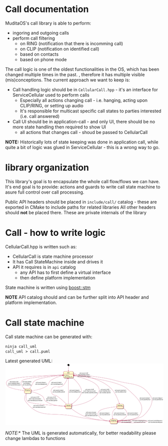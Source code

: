 Call documentation
==================

MuditaOS's call library is able to perform:
- ingoring and outgoing calls
- perform call filtering
    - on RING (notification that there is incomming call)
    - on CLIP (notification on identified call)
    - based on contacts
    - based on phone mode

The call logic is one of the oldest functionalities in the OS, which has been changed multiple times in the past.
, therefore it has multiple visible (mis)conceptions. The current approach we want to keep is:
- Call handling logic should be in `CellularCall.hpp` -  it's an interface for ServiceCellular used to perform calls
    - Especially all actions changing call - i.e. hanging, acting upon CLIP/RING, or setting up audio
    - It's responsible for multicast specific call states to parties interested (i.e. call answered)
- Call UI should be in application-call - and only UI, there should be no more state handling then required to show UI
    - all actions that changes call - shoud be passed to CellularCall

**NOTE:** Historically lots of state keeping was done in application call, while quite a bit of logic was glued in ServiceCellular - this is a wrong way to go.


# library organization

This library's goal is to encapsulate the whole call flow/flows we can have.
It's end goal is to provide: actions and guards to write call state machine to asure full control over call processing.

Public API headers should be placed in `include/call/` catalog - these are exported in CMake to include paths for related libraries
All other headers should **not** be placed there. These are private internals of the library

# Call - how to write logic

CellularCall.hpp is written such as:
- CellularCall is state machine processor
- It has Call StateMachine inside and drives it
- API it requires is in `api` catalog
    - any API has to first define a virtual interface
    - then define platform implementation

State machine is written using [boost::stm](https://boost-ext.github.io/sml/index.html)

**NOTE** API catalog should and can be further split into API header and platform implementation.

# Call state machine

Call state machine can be generated with:
```
ninja call_uml
call_uml > call.puml
```

Latest generated UML:
![](call.svg)

**NOTE*:** The UML is generated automatically, for better readability please change lambdas to functions
